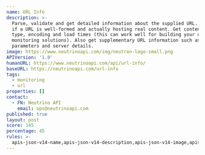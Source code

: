 ```yaml
---
name: URL Info
description: >-
  Parse, validate and get detailed information about the supplied URL. Determine
  if a URL is well-formed and actually hosting real content. Get content size,
  type, encoding and load times (this can work well for building your own
  monitoring solutions). Also get supplementary URL information such as query
  parameters and server details.
image: https://www.neutrinoapi.com/img/neutron-logo-small.png
APIVersion: '1.0'
humanURL: https://www.neutrinoapi.com/api/url-info/
baseURL: https://neutrinoapi.com/url-info
tags:
  - monitoring
  - url
properties: []
contact:
  - FN: Neutrino API
    email: ops@neutrinoapi.com
published: true
layout: post
score: 145
percentage: 45
rules: >-
  apis-json-v14-name,apis-json-v14-description,apis-json-v14-image,apis-json-v14-url,apis-json-v14-tags,apis-json-v14-maintainers,apis-json-v14-maintainers-fn,apis-json-v14-maintainers-email,apis-json-v14-apis-name,apis-json-v14-apis-description,apis-json-v14-apis-image,apis-json-v14-apis-humanURL,apis-json-v14-apis-baseURL,apis-json-v14-apis-tags
---
```


